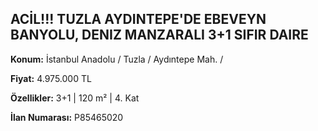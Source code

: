 ## ACİL!!! TUZLA AYDINTEPE'DE EBEVEYN BANYOLU, DENIZ MANZARALI 3+1 SIFIR DAIRE

**Konum:** İstanbul Anadolu / Tuzla / Aydıntepe Mah. /

**Fiyat:** 4.975.000 TL

**Özellikler:** 3+1 | 120 m² | 4. Kat

**İlan Numarası:** P85465020
